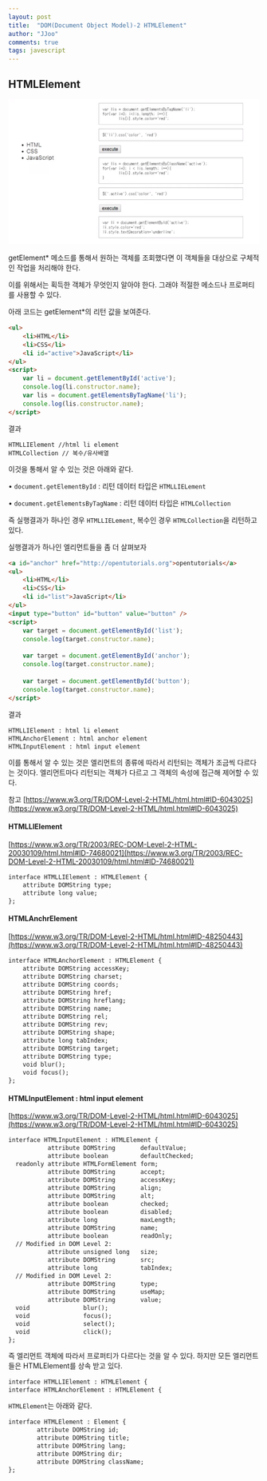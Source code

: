 ```yaml
---
layout: post
title:  "DOM(Document Object Model)-2 HTMLElement"
author: "JJoo"
comments: true
tags: javescript
---
```



## HTMLElement

![DOM_HTMLElement](/images/img_DOM_HTMLElement.png)


getElement\* 메소드를 통해서 원하는 객체를 조회했다면 이 객체들을 대상으로 구체적인 작업을 처리해야 한다. 

이를 위해서는 획득한 객체가 무엇인지 알아야 한다. 그래야 적절한 메소드나 프로퍼티를 사용할 수 있다.

아래 코드는 getElement\*의 리턴 값을 보여준다.

```html
<ul>
	<li>HTML</li>
	<li>CSS</li>
	<li id="active">JavaScript</li>
</ul>
<script>
	var li = document.getElementById('active');
	console.log(li.constructor.name);
	var lis = document.getElementsByTagName('li');
	console.log(lis.constructor.name);
</script>
```


결과
```
HTMLLIElement //html li element
HTMLCollection // 복수/유사배열
```
이것을 통해서 알 수 있는 것은 아래와 같다.

• ```document.getElementById``` : 리턴 데이터 타입은 ```HTMLLIELement```

• ```document.getElementsByTagName``` : 리턴 데이터 타입은 ```HTMLCollection```

즉 실행결과가 하나인 경우 ```HTMLLIELement```, 복수인 경우 ```HTMLCollection```을 리턴하고 있다. 


실행결과가 하나인 엘리먼트들을 좀 더 살펴보자

```html
<a id="anchor" href="http://opentutorials.org">opentutorials</a>
<ul>
	<li>HTML</li>
	<li>CSS</li>
	<li id="list">JavaScript</li>
</ul>
<input type="button" id="button" value="button" />
<script>
	var target = document.getElementById('list');
	console.log(target.constructor.name);
	
	var target = document.getElementById('anchor');
	console.log(target.constructor.name);
	
	var target = document.getElementById('button');
	console.log(target.constructor.name);
</script>
```

결과
```
HTMLLIElement : html li element
HTMLAnchorElement : html anchor element
HTMLInputElement : html input element 
```

이를 통해서 알 수 있는 것은 엘리먼트의 종류에 따라서 리턴되는 객체가 조금씩 다르다는 것이다. 
엘리먼트마다 리턴되는 객체가 다르고 그 객체의 속성에 접근해 제어할 수 있다. 

참고 [https://www.w3.org/TR/DOM-Level-2-HTML/html.html#ID-6043025](https://www.w3.org/TR/DOM-Level-2-HTML/html.html#ID-6043025)



#### HTMLLIElement

[https://www.w3.org/TR/2003/REC-DOM-Level-2-HTML-20030109/html.html#ID-74680021](https://www.w3.org/TR/2003/REC-DOM-Level-2-HTML-20030109/html.html#ID-74680021)

```
interface HTMLLIElement : HTMLElement {
	attribute DOMString type;
	attribute long value;
};
```


#### HTMLAnchrElement

[https://www.w3.org/TR/DOM-Level-2-HTML/html.html#ID-48250443](https://www.w3.org/TR/DOM-Level-2-HTML/html.html#ID-48250443)

```
interface HTMLAnchorElement : HTMLElement {
	attribute DOMString accessKey;
	attribute DOMString charset;
	attribute DOMString coords;
	attribute DOMString href;
	attribute DOMString hreflang;
	attribute DOMString name;
	attribute DOMString rel;
	attribute DOMString rev;
	attribute DOMString shape;
	attribute long tabIndex;
	attribute DOMString target;
	attribute DOMString type;
	void blur();
	void focus();
};
```


#### HTMLInputElement : html input element 

[https://www.w3.org/TR/DOM-Level-2-HTML/html.html#ID-6043025](https://www.w3.org/TR/DOM-Level-2-HTML/html.html#ID-6043025)

```
interface HTMLInputElement : HTMLElement {
           attribute DOMString       defaultValue;
           attribute boolean         defaultChecked;
  readonly attribute HTMLFormElement form;
           attribute DOMString       accept;
           attribute DOMString       accessKey;
           attribute DOMString       align;
           attribute DOMString       alt;
           attribute boolean         checked;
           attribute boolean         disabled;
           attribute long            maxLength;
           attribute DOMString       name;
           attribute boolean         readOnly;
  // Modified in DOM Level 2:
           attribute unsigned long   size;
           attribute DOMString       src;
           attribute long            tabIndex;
  // Modified in DOM Level 2:
           attribute DOMString       type;
           attribute DOMString       useMap;
           attribute DOMString       value;
  void               blur();
  void               focus();
  void               select();
  void               click();
};
```


즉 엘리먼트 객체에 따라서 프로퍼티가 다르다는 것을 알 수 있다. 하지만 모든 엘리먼트들은 HTMLElement를 상속 받고 있다. 
```
interface HTMLLIElement : HTMLElement {
interface HTMLAnchorElement : HTMLElement {
```
```HTMLElement```는 아래와 같다.
```
interface HTMLElement : Element {
		attribute DOMString id;
		attribute DOMString title;
		attribute DOMString lang;
		attribute DOMString dir;
		attribute DOMString className;
};
```

















